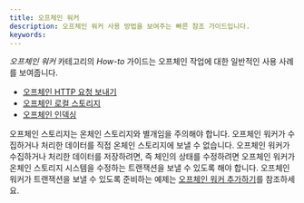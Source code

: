 ```yaml
---
title: 오프체인 워커
description: 오프체인 워커 사용 방법을 보여주는 빠른 참조 가이드입니다.
keywords:
---
```


_오프체인 워커_ 카테고리의 _How-to_ 가이드는 오프체인 작업에 대한 일반적인 사용 사례를 보여줍니다.

- [오프체인 HTTP 요청 보내기](./offchain-http-requests.md)
- [오프체인 로컬 스토리지](./offchain-local-storage.md)
- [오프체인 인덱싱](./offchain-indexing.md)

오프체인 스토리지는 온체인 스토리지와 별개임을 주의해야 합니다.
오프체인 워커가 수집하거나 처리한 데이터를 직접 온체인 스토리지에 보낼 수 없습니다.
오프체인 워커가 수집하거나 처리한 데이터를 저장하려면, 즉 체인의 상태를 수정하려면 오프체인 워커가 온체인 스토리지 시스템을 수정하는 트랜잭션을 보낼 수 있도록 해야 합니다.
오프체인 워커가 트랜잭션을 보낼 수 있도록 준비하는 예제는 [오프체인 워커 추가하기](../../../tutorials/build-application-logic/add-offchain-workers.md)를 참조하세요.